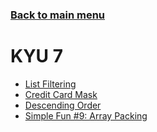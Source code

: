 ### [Back to main menu](https://github.com/nacenik/codewars)
# KYU 7
* [List Filtering](listfiltering/)
* [Credit Card Mask](creditcardmask/)
* [Descending Order](descendingoprder/)
* [Simple Fun #9: Array Packing](simplefunarraypacking/)
